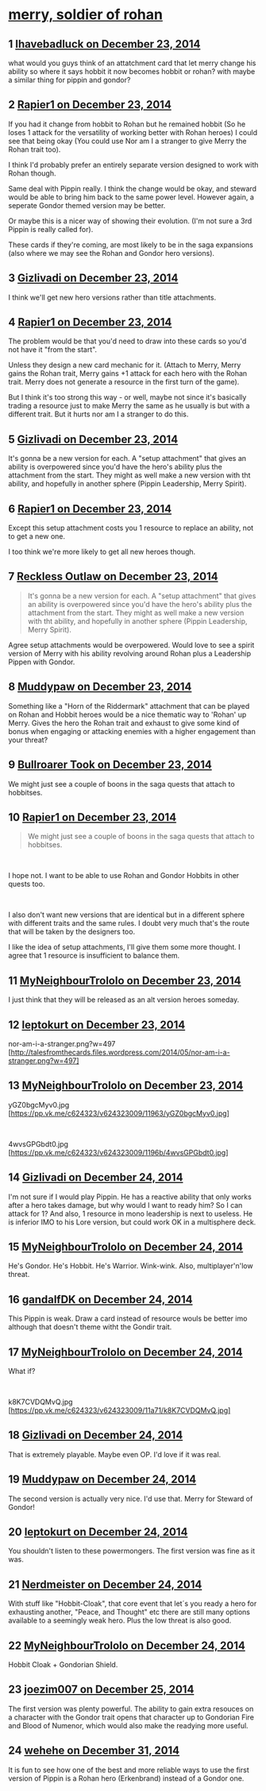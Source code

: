 # [merry, soldier of rohan](https://community.fantasyflightgames.com/topic/129705-merry-soldier-of-rohan/)

## 1 [Ihavebadluck on December 23, 2014](https://community.fantasyflightgames.com/topic/129705-merry-soldier-of-rohan/?do=findComment&comment=1377862)

what would you guys think of an attatchment card that let merry change his ability so where it says hobbit it now becomes hobbit or rohan? with maybe a similar thing for pippin and gondor?

## 2 [Rapier1 on December 23, 2014](https://community.fantasyflightgames.com/topic/129705-merry-soldier-of-rohan/?do=findComment&comment=1377882)

If you had it change from hobbit to Rohan but he remained hobbit (So he loses 1 attack for the versatility of working better with Rohan heroes) I could see that being okay (You could use Nor am I a stranger to give Merry the Rohan trait too).

I think I'd probably prefer an entirely separate version designed to work with Rohan though.

Same deal with Pippin really. I think the change would be okay, and steward would be able to bring him back to the same power level. However again, a seperate Gondor themed version may be better.

Or maybe this is a nicer way of showing their evolution. (I'm not sure a 3rd Pippin is really called for). 

These cards if they're coming, are most likely to be in the saga expansions (also where we may see the Rohan and Gondor hero versions).

## 3 [Gizlivadi on December 23, 2014](https://community.fantasyflightgames.com/topic/129705-merry-soldier-of-rohan/?do=findComment&comment=1377885)

I think we'll get new hero versions rather than title attachments.

## 4 [Rapier1 on December 23, 2014](https://community.fantasyflightgames.com/topic/129705-merry-soldier-of-rohan/?do=findComment&comment=1377891)

The problem would be that you'd need to draw into these cards so you'd not have it "from the start".

Unless they design a new card mechanic for it. (Attach to Merry, Merry gains the Rohan trait, Merry gains +1 attack for each hero with the Rohan trait. Merry does not generate a resource in the first turn of the game).

But I think it's too strong this way - or well, maybe not since it's basically trading a resource just to make Merry the same as he usually is but with a different trait. But it hurts nor am I a stranger to do this.

## 5 [Gizlivadi on December 23, 2014](https://community.fantasyflightgames.com/topic/129705-merry-soldier-of-rohan/?do=findComment&comment=1377916)

It's gonna be a new version for each. A "setup attachment" that gives an ability is overpowered since you'd have the hero's ability plus the attachment from the start. They might as well make a new version with tht ability, and hopefully in another sphere (Pippin Leadership, Merry Spirit).

## 6 [Rapier1 on December 23, 2014](https://community.fantasyflightgames.com/topic/129705-merry-soldier-of-rohan/?do=findComment&comment=1377935)

Except this setup attachment costs you 1 resource to replace an ability, not to get a new one.

I too think we're more likely to get all new heroes though.

## 7 [Reckless Outlaw on December 23, 2014](https://community.fantasyflightgames.com/topic/129705-merry-soldier-of-rohan/?do=findComment&comment=1378024)

> It's gonna be a new version for each. A "setup attachment" that gives an ability is overpowered since you'd have the hero's ability plus the attachment from the start. They might as well make a new version with tht ability, and hopefully in another sphere (Pippin Leadership, Merry Spirit).

Agree setup attachments would be overpowered. Would love to see a spirit version of Merry with his ability revolving around Rohan plus a Leadership Pippen with Gondor.

## 8 [Muddypaw on December 23, 2014](https://community.fantasyflightgames.com/topic/129705-merry-soldier-of-rohan/?do=findComment&comment=1378105)

Something like a "Horn of the Riddermark" attachment that can be played on Rohan and Hobbit heroes would be a nice thematic way to 'Rohan' up Merry. Gives the hero the Rohan trait and exhaust to give some kind of bonus when engaging or attacking enemies with a higher engagement than your threat?

## 9 [Bullroarer Took on December 23, 2014](https://community.fantasyflightgames.com/topic/129705-merry-soldier-of-rohan/?do=findComment&comment=1378123)

We might just see a couple of boons in the saga quests that attach to hobbitses.

## 10 [Rapier1 on December 23, 2014](https://community.fantasyflightgames.com/topic/129705-merry-soldier-of-rohan/?do=findComment&comment=1378318)

> We might just see a couple of boons in the saga quests that attach to hobbitses.

 

I hope not. I want to be able to use Rohan and Gondor Hobbits in other quests too.

 

I also don't want new versions that are identical but in a different sphere with different traits and the same rules. I doubt very much that's the route that will be taken by the designers too.

I like the idea of setup attachments, I'll give them some more thought. I agree that 1 resource is insufficient to balance them. 

## 11 [MyNeighbourTrololo on December 23, 2014](https://community.fantasyflightgames.com/topic/129705-merry-soldier-of-rohan/?do=findComment&comment=1378408)

I just think that they will be released as an alt version heroes someday.

## 12 [leptokurt on December 23, 2014](https://community.fantasyflightgames.com/topic/129705-merry-soldier-of-rohan/?do=findComment&comment=1378558)

nor-am-i-a-stranger.png?w=497 [http://talesfromthecards.files.wordpress.com/2014/05/nor-am-i-a-stranger.png?w=497]

## 13 [MyNeighbourTrololo on December 23, 2014](https://community.fantasyflightgames.com/topic/129705-merry-soldier-of-rohan/?do=findComment&comment=1378644)

yGZ0bgcMyv0.jpg [https://pp.vk.me/c624323/v624323009/11963/yGZ0bgcMyv0.jpg]

 

4wvsGPGbdt0.jpg [https://pp.vk.me/c624323/v624323009/1196b/4wvsGPGbdt0.jpg]

## 14 [Gizlivadi on December 24, 2014](https://community.fantasyflightgames.com/topic/129705-merry-soldier-of-rohan/?do=findComment&comment=1379389)

I'm not sure if I would play Pippin. He has a reactive ability that only works after a hero takes damage, but why would I want to ready him? So I can attack for 1? And also, 1 resource in mono leadership is next to useless. He is inferior IMO to his Lore version, but could work OK in a multisphere deck.

## 15 [MyNeighbourTrololo on December 24, 2014](https://community.fantasyflightgames.com/topic/129705-merry-soldier-of-rohan/?do=findComment&comment=1379396)

He's Gondor. He's Hobbit. He's Warrior. Wink-wink. Also, multiplayer'n'low threat.

## 16 [gandalfDK on December 24, 2014](https://community.fantasyflightgames.com/topic/129705-merry-soldier-of-rohan/?do=findComment&comment=1379430)

This Pippin is weak. Draw a card instead of resource wouls be better imo although that doesn't theme witht the Gondir trait.

## 17 [MyNeighbourTrololo on December 24, 2014](https://community.fantasyflightgames.com/topic/129705-merry-soldier-of-rohan/?do=findComment&comment=1379447)

What if?

 

k8K7CVDQMvQ.jpg [https://pp.vk.me/c624323/v624323009/11a71/k8K7CVDQMvQ.jpg]

## 18 [Gizlivadi on December 24, 2014](https://community.fantasyflightgames.com/topic/129705-merry-soldier-of-rohan/?do=findComment&comment=1379451)

That is extremely playable. Maybe even OP. I'd love if it was real.

## 19 [Muddypaw on December 24, 2014](https://community.fantasyflightgames.com/topic/129705-merry-soldier-of-rohan/?do=findComment&comment=1379511)

The second version is actually very nice. I'd use that. Merry for Steward of Gondor!

## 20 [leptokurt on December 24, 2014](https://community.fantasyflightgames.com/topic/129705-merry-soldier-of-rohan/?do=findComment&comment=1379914)

You shouldn't listen to these powermongers. The first version was fine as it was.

## 21 [Nerdmeister on December 24, 2014](https://community.fantasyflightgames.com/topic/129705-merry-soldier-of-rohan/?do=findComment&comment=1379921)

With stuff like "Hobbit-Cloak", that core event that let´s you ready a hero for exhausting another, "Peace, and Thought" etc there are still many options available to a seemingly weak hero. Plus the low threat is also good.

## 22 [MyNeighbourTrololo on December 24, 2014](https://community.fantasyflightgames.com/topic/129705-merry-soldier-of-rohan/?do=findComment&comment=1379952)

Hobbit Cloak + Gondorian Shield.

## 23 [joezim007 on December 25, 2014](https://community.fantasyflightgames.com/topic/129705-merry-soldier-of-rohan/?do=findComment&comment=1380824)

The first version was plenty powerful. The ability to gain extra resouces on a character with the Gondor trait opens that character up to Gondorian Fire and Blood of Numenor, which would also make the readying more useful.

## 24 [wehehe on December 31, 2014](https://community.fantasyflightgames.com/topic/129705-merry-soldier-of-rohan/?do=findComment&comment=1387257)

It is fun to see how one of the best and more reliable ways to use the first version of Pippin is a Rohan hero (Erkenbrand) instead of a Gondor one.

